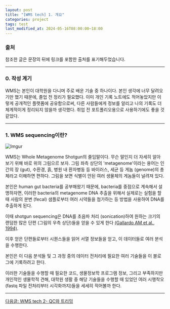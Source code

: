 ```yaml
---
layout: post
title: "[WMS tech] 1. 개요"
categories: project
tags: test
last_modified_at: 2024-05-16T08:00:00~18:00
---
```



### 출처

참조한 글은 문장의 뒤에 링크를 포함한 출처를 표기해두었습니다.  

---

### 0. 작성 계기    
WMS는 본인이 대학원을 다니며 주로 배운 기술 중 하나이다. 본인 생각에 너무 달려오기만 했기 때문에, 졸업 전 정리가 필요했다. 이미 개인 기록 노트에도 적어놓았지만 이렇게 공개적인 플랫폼에 공유함으로써, 다른 사람들에게 정보를 알리고 나의 기록도 더 체계적이게 정리되지 않을까 생각했다. 취업 전 포트폴리오용으로 사용하기에도 좋을 것 같았다.  

---  

### 1. WMS sequencing이란?    

![Imgur](https://imgur.com/9jNmiom.jpg)

WMS는 Whole Metagenome Shotgun의 줄임말이다. 무슨 말인지 더 자세히 알아보기 위해 바로 위의 그림으르 보자. 그림 좌측 상단의 'metagenome'이라는 용어는 인간의 장 (gut), 수환경, 흙, 병원 내 환자병동 등 바이러스, 세균 등 게놈 (genome)의 총체라고 이해하면 편하다. 그림을 보면 식별이 안된 여러 생물체의 게놈들이 널려져 있다.   

본인은 human gut bacteria를 공부해왔기 때문에, bacteria를 중점으로 계속해서 설명하자면, 이러한 bacteria의 metagenome DNA 추출을 위해서 실제로는 실험을 할 때 사람의 분변 (fecal) 샘플로부터 여러 시약들을 첨가하는 등 방법을 사용하여 DNA를 추출하게 된다. 

이때 shotgun sequencing은 DNA를 초음파 처리 (sonication)하여 원하는 크기의 랜덤한 많은 단편 (그림의 우측 상단)들을 얻을 수 있게 한다 [(Gallardo AM et al., 1994)](https://www.sciencedirect.com/science/article/abs/pii/B9780080926391500095).   

이후 얻은 단편들로부터 시퀀스들을 읽어 서열 정보들을 얻고, 이 데이터들로 여러 분석을 수행한다.  

본인은 이 다음 분석들 및 그 과정 중의 데이터 전처리에 필요한 여러 기술들을 이 블로그에 기록하려고 한다.  

이러한 기술들을 수행할 때 필요한 코드, 생물정보학 프로그램 정보, 그리고 부족하지만 개인적인 생물학적 견해, 대학원 생활 중 해당 기술들을 수행할 때 있었던 여러 시행착오 (fastq 파일 전처리부터 시각화까지)들을 세세히 적어볼까 한다.  

---  

[다음글: WMS tech 2- QC와 트리밍](https://rlagksqls17.github.io/project/2024/05/17/wgs2.html)